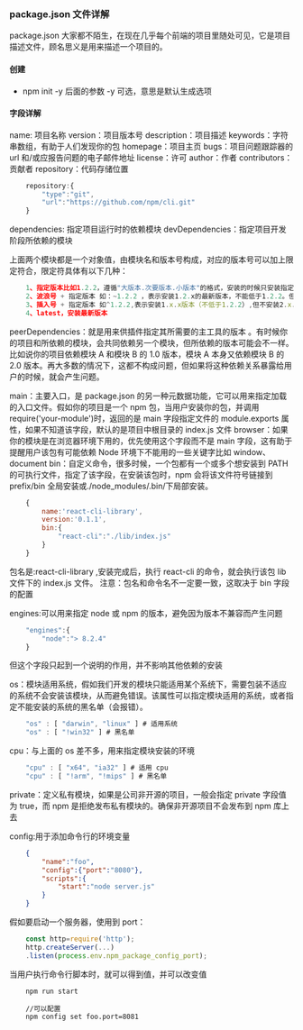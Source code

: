 ### package.json 文件详解 <!-- {docsify-ignore} -->

package.json 大家都不陌生，在现在几乎每个前端的项目里随处可见，它是项目描述文件，顾名思义是用来描述一个项目的。

#### 创建

- npm init -y
  后面的参数 -y 可选，意思是默认生成选项

#### 字段详解

name: 项目名称
version：项目版本号
description：项目描述
keywords：字符串数组，有助于人们发现你的包
homepage：项目主页
bugs：项目问题跟踪器的 url 和/或应报告问题的电子邮件地址
license：许可
author：作者
contributors：贡献者
repository：代码存储位置

```Javascript
    repository:{
        "type":"git",
        "url":"https://github.com/npm/cli.git"
    }
```

dependencies: 指定项目运行时的依赖模块
devDependencies：指定项目开发阶段所依赖的模块

上面两个模块都是一个对象值，由模块名和版本号构成，对应的版本号可以加上限定符合，限定符具体有以下几种：

```Javascript
    1、指定版本比如1.2.2，遵循"大版本.次要版本.小版本"的格式，安装的时候只安装指定版本
    2、波浪号 + 指定版本 如：~1.2.2 ，表示安装1.2.x的最新版本，不能低于1.2.2。但不能安装1.3.x,也就是说安装的版本不能改变大版本号和次要版本号。
    3、插入号 + 指定版本 如^1.2.2,表示安装1.x.x版本（不低于1.2.2）,但不安装2.x.x。也就是说安装是不改变大版本号，需要注意的是，如果大版本号为0，则插入号跟波浪号行为相同，因为在开发初始阶段，即使是次要版本不同也会带来不兼容。
    4、latest，安装最新版本
```

peerDependencies：就是用来供插件指定其所需要的主工具的版本
。有时候你的项目和所依赖的模块，会共同依赖另一个模块，但所依赖的版本可能会不一样。比如说你的项目依赖模块 A 和模块 B 的 1.0 版本，模块 A 本身又依赖模块 B 的 2.0 版本。再大多数的情况下，这都不构成问题，但如果将这种依赖关系暴露给用户的时候，就会产生问题。

main：主要入口，是 package.json 的另一种元数据功能，它可以用来指定加载的入口文件。假如你的项目是一个 npm 包，当用户安装你的包，并调用 require('your-module')时，返回的是 main 字段指定文件的 module.exports 属性，如果不知道该字段，默认的是项目中根目录的 index.js 文件
browser：如果你的模块是在浏览器环境下用的，优先使用这个字段而不是 main 字段，这有助于提醒用户该包有可能依赖 Node 环境下不能用的一些关键字比如 window、document
bin：自定义命令，很多时候，一个包都有一个或多个想安装到 PATH 的可执行文件，指定了该字段，在安装该包时，npm 会将该文件符号链接到 prefix/bin 全局安装或./node_modules/.bin/下局部安装。

```Javascript
    {
        name:'react-cli-library',
        version:'0.1.1',
        bin:{
            "react-cli":"./lib/index.js"
        }
    }
```

包名是:react-cli-library ,安装完成后，执行 react-cli 的命令，就会执行该包 lib 文件下的 index.js 文件。
注意：包名和命令名不一定要一致，这取决于 bin 字段的配置

engines:可以用来指定 node 或 npm 的版本，避免因为版本不兼容而产生问题

```Javascript
    "engines":{
        "node":"> 8.2.4"
    }
```

但这个字段只起到一个说明的作用，并不影响其他依赖的安装

os：模块适用系统，假如我们开发的模块只能适用某个系统下，需要包装不适应的系统不会安装该模块，从而避免错误。该属性可以指定模块适用的系统，或者指定不能安装的系统的黑名单（会报错）。

```Javascript
    "os" : [ "darwin", "linux" ] # 适用系统
    "os" : [ "!win32" ] # 黑名单
```

cpu：与上面的 os 差不多，用来指定模块安装的环境

```Javascript
    "cpu" : [ "x64", "ia32" ] # 适用 cpu
    "cpu" : [ "!arm", "!mips" ] # 黑名单
```

private：定义私有模块，如果是公司非开源的项目，一般会指定 private 字段值为 true，而 npm 是拒绝发布私有模块的。确保非开源项目不会发布到 npm 库上去

config:用于添加命令行的环境变量

```package.json
    {
        "name":"foo",
        "config":{"port":"8080"},
        "scripts":{
            "start":"node server.js"
        }
    }
```

假如要启动一个服务器，使用到 port：

```Server.js
    const http=require('http');
    http.createServer(...)
    .listen(process.env.npm_package_config_port);
```

当用户执行命令行脚本时，就可以得到值，并可以改变值

```cli
    npm run start

    //可以配置
    npm config set foo.port=8081
```
